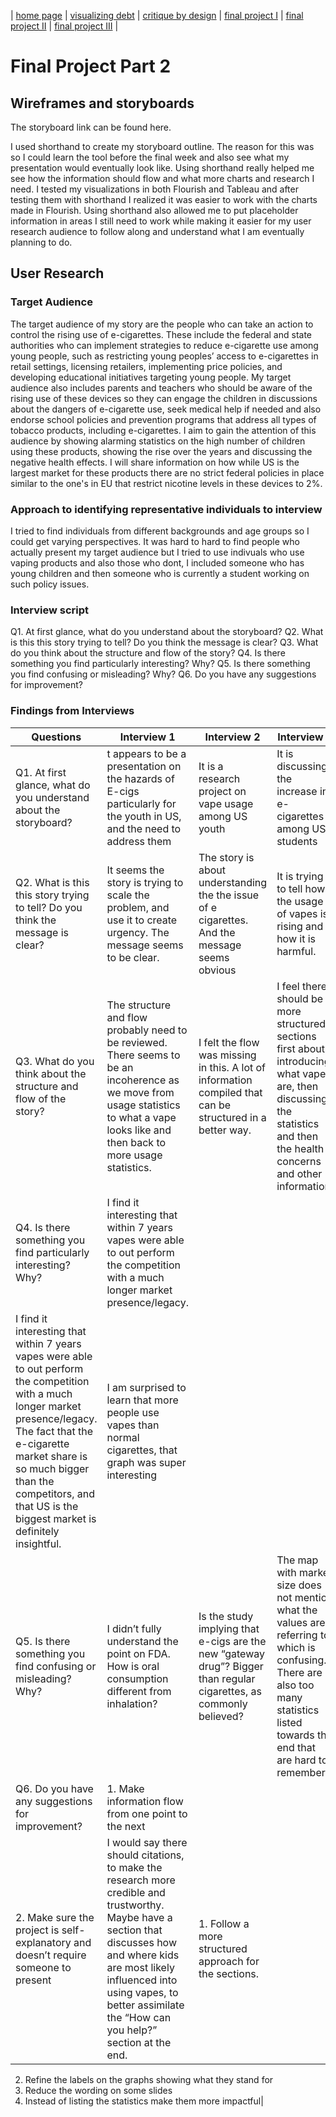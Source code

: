 | [home page](https://cmustudent.github.io/tswd-portfolio-templates/) | [visualizing debt](visualizing-government-debt) | [critique by design](critique-by-design) | [final project I](final-project-part-one) | [final project II](final-project-part-two) | [final project III](final-project-part-three) |

# Final Project Part 2

## Wireframes and storyboards

The storyboard link can be found here. 

I used shorthand to create my storyboard outline. The reason for this was so I could learn the tool before the final week and also see what my presentation would eventually look like. Using shorthand really helped me see how the information should flow and what more charts and research I need. I tested my visualizations in both Flourish and Tableau and after testing them with shorthand I realized it was easier to work with the charts made in Flourish. Using shorthand also allowed me to put placeholder information in areas I still need to work while making it easier for my user research audience to follow along and understand what I am eventually planning to do. 


## User Research 

### Target Audience

The target audience of my story are the people who can take an action to control the rising use of e-cigarettes. These include the federal and state authorities who can implement strategies to reduce e-cigarette use among young people, such as restricting young peoples’ access to e-cigarettes in retail settings, licensing retailers, implementing price policies, and developing educational initiatives targeting young people. My target audience also includes parents and teachers who should be aware of the rising use of these devices so they can engage the children in discussions about the dangers of e-cigarette use, seek medical  help if needed and also endorse school policies and prevention programs that address all types of tobacco products, including e-cigarettes. I aim to gain the attention of this audience by showing alarming statistics on the high number of children using these products, showing the rise over the years and discussing the negative health effects. I will share information on how while US is the largest market for these products there are no strict federal policies in place similar to the one's in EU that restrict nicotine levels in these devices to 2%. 

### Approach to identifying representative individuals to interview

I tried to find individuals from different backgrounds and age groups so I could get varying perspectives. It was hard to hard to find people who actually present my target audience but I tried to use indivuals who use vaping products and also those who dont, I included someone who has young children and then someone who is currently a student working on such policy issues. 


### Interview script
Q1. At first glance, what do you understand about the storyboard?
Q2. What is this this story trying to tell? Do you think the message is clear?
Q3. What do you think about the structure and flow of the story?
Q4. Is there something you find particularly interesting? Why?
Q5. Is there something you find confusing or misleading? Why?
Q6. Do you have any suggestions for improvement?

### Findings from Interviews



| Questions    | Interview 1 | Interview 2 | Interview 3   | 
|--------------|-------------|---------------------|--------|
| Q1. At first glance, what do you understand about the storyboard?        | t appears to be a presentation on the hazards of E-cigs particularly for the youth in US, and the need to address them       | It is a research project on vape usage among US youth         | It is discussing the increase in e-cigarettes among US students     | 
| Q2. What is this this story trying to tell? Do you think the message is clear?      | It seems the story is trying to scale the problem, and use it to create urgency. The message seems to be clear.        | The story is about understanding the the issue of e cigarettes. And the message seems obvious               |It is trying to tell how the usage of vapes is rising and how it is harmful.   | 
| Q3. What do you think about the structure and flow of the story?  | The structure and flow probably need to be reviewed. There seems to be an incoherence as we move from usage statistics to what a vape looks like and then back to more usage statistics.      | I felt the flow was missing in this. A lot of information compiled that can be structured in a better way.          | I feel there should be more structured sections first about introducing what vapes are, then discussing the statistics and then the health concerns and other information.| Blowing bubbles |
| Q4. Is there something you find particularly interesting? Why?  |I find it interesting that within 7 years vapes were able to out perform the competition with a much longer market presence/legacy.       | 
	I find it interesting that within 7 years vapes were able to out perform the competition with a much longer market presence/legacy.	The fact that the e-cigarette market share is so much bigger than the competitors, and that US is the biggest market is definitely insightful.     | 	I am surprised to learn that more people use vapes than normal cigarettes, that graph was super interesting | 
| Q5. Is there something you find confusing or misleading? Why? | I didn’t fully understand the point on FDA. How is oral consumption different from inhalation?  | Is the study implying that e-cigs are the new “gateway drug”? Bigger than regular cigarettes, as commonly believed?        | The map with market size does not mention what the values are referring to which is confusing. There are also too many statistics listed towards the end that are hard to remember|                         
| Q6. Do you have any suggestions for improvement?| 1.	Make information flow from one point to the next
2.	Make sure the project is self-explanatory and doesn’t require someone to present| I would say there should citations, to make the research more credible and trustworthy. Maybe have a section that discusses how and where kids are most likely influenced into using vapes, to better assimilate the “How can you help?” section at the end.        |	1.	Follow a more structured approach for the sections. 
2.	Refine the labels on the graphs showing what they stand for
3.	Reduce the wording on some slides 
4.	Instead of listing the statistics make them more impactful|             









